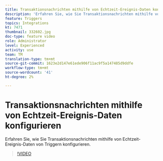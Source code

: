 ```yaml
---
title: Transaktionsnachrichten mithilfe von Echtzeit-Ereignis-Daten konfigurieren
description: 'Erfahren Sie, wie Sie Transaktionsnachrichten mithilfe von Echtzeit-Ereignis-Daten von Triggern konfigurieren. '
feature: Triggers
topics: Integrations
kt: 7471
thumbnail: 332602.jpg
doc-type: feature video
role: Administrator
level: Experienced
activity: use
team: TM
translation-type: tm+mt
source-git-commit: 1623e2d147e61ede906f11ac9f5a147485d9ddfe
workflow-type: tm+mt
source-wordcount: '41'
ht-degree: 2%

---
```



# Transaktionsnachrichten mithilfe von Echtzeit-Ereignis-Daten konfigurieren

Erfahren Sie, wie Sie Transaktionsnachrichten mithilfe von Echtzeit-Ereignis-Daten von Triggern konfigurieren.

>[!VIDEO](https://video.tv.adobe.com/v/332602?quality=12)
